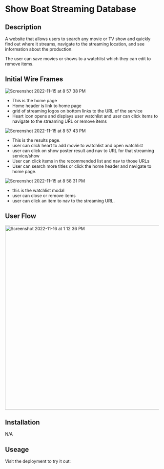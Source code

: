 # Show Boat Streaming Database 

## Description 
A website that allows users to search any movie or TV show and quickly find out where it streams, navigate to the streaming location, and see information about the production. 

The user can save movies or shows to a watchlist which they can edit to remove items. 

## Initial Wire Frames

![Screenshot 2022-11-15 at 8 57 38 PM](https://user-images.githubusercontent.com/113313870/202555669-1e343a44-6ef1-41b0-bdef-2dc23b97624c.png)

- This is the home page
- Home header is link to home page
- grid of streaming logos on bottom links to the URL of the service 
- Heart icon opens and displays user watchlist and user can click items to navigate to the streaming URL or remove items

![Screenshot 2022-11-15 at 8 57 43 PM](https://user-images.githubusercontent.com/113313870/202556218-51a10241-72be-4f82-92fa-ddce3bf78552.png)

- This is the results page. 
- user can click heart to add movie to watchlist and open watchlist 
- user can click on show poster result and nav to URL for that streaming service/show
- User can click items in the recommended list and nav to those URLs 
- User can search more titles or click the home header and navigate to home page. 

![Screenshot 2022-11-15 at 8 58 31 PM](https://user-images.githubusercontent.com/113313870/202555767-1e671294-d34c-46bb-8116-6c3a55708b1f.png)
- this is the watchlist modal 
- user can close or remove items
- user can click an item to nav to the streaming URL. 

## User Flow

<img width="603" alt="Screenshot 2022-11-16 at 1 12 36 PM" src="https://user-images.githubusercontent.com/113313870/202556362-cab9cf2b-d166-41b5-a529-d836dc887c05.png">


## Installation

N/A

## Useage

Visit the deployment to try it out:


